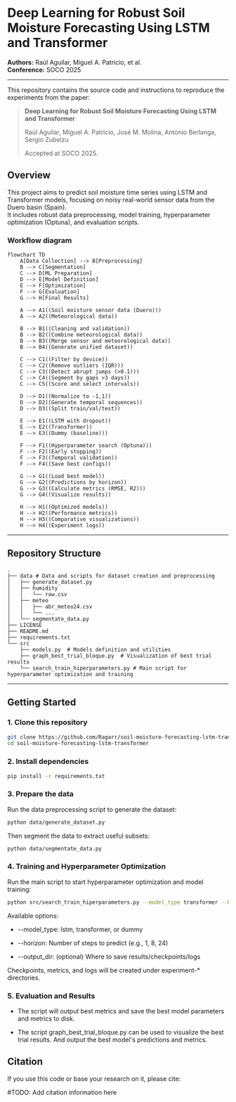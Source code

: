 # Deep Learning for Robust Soil Moisture Forecasting Using LSTM and Transformer

**Authors:** Raúl Aguilar, Miguel A. Patricio, et al.  
**Conference:** SOCO 2025

---

This repository contains the source code and instructions to reproduce the experiments from the paper:

> **Deep Learning for Robust Soil Moisture Forecasting Using LSTM and Transformer**  
>
> Raúl Aguilar, Miguel A. Patricio, José M. Molina, Antonio Berlanga, Sergio Zubelzu  
>
> Accepted at SOCO 2025.

## Overview

This project aims to predict soil moisture time series using LSTM and Transformer models, focusing on noisy real-world sensor data from the Duero basin (Spain).  
It includes robust data preprocessing, model training, hyperparameter optimization (Optuna), and evaluation scripts.

### Workflow diagram

```mermaid
flowchart TD
    A[Data Collection] --> B[Preprocessing]
    B --> C[Segmentation]
    C --> D[ML Preparation]
    D --> E[Model Definition]
    E --> F[Optimization]
    F --> G[Evaluation]
    G --> H[Final Results]

    A --> A1((Soil moisture sensor data (Duero)))
    A --> A2((Meteorological data))

    B --> B1((Cleaning and validation))
    B --> B2((Combine meteorological data))
    B --> B3((Merge sensor and meteorological data))
    B --> B4((Generate unified dataset))

    C --> C1((Filter by device))
    C --> C2((Remove outliers (IQR)))
    C --> C3((Detect abrupt jumps (>0.1)))
    C --> C4((Segment by gaps >3 days))
    C --> C5((Score and select intervals))

    D --> D1((Normalize to -1,1))
    D --> D2((Generate temporal sequences))
    D --> D3((Split train/val/test))

    E --> E1((LSTM with dropout))
    E --> E2((Transformer))
    E --> E3((Dummy (baseline)))

    F --> F1((Hyperparameter search (Optuna)))
    F --> F2((Early stopping))
    F --> F3((Temporal validation))
    F --> F4((Save best configs))

    G --> G1((Load best model))
    G --> G2((Predictions by horizon))
    G --> G3((Calculate metrics (RMSE, R2)))
    G --> G4((Visualize results))

    H --> H1((Optimized models))
    H --> H2((Performance metrics))
    H --> H3((Comparative visualizations))
    H --> H4((Experiment logs))
```
---

## Repository Structure

```
.
├── data # Data and scripts for dataset creation and preprocessing
│   ├── generate_dataset.py
│   ├── humidity
│   │   └── raw.csv
│   ├── meteo
│   │   ├── abr_meteo24.csv
│   │   └── ...
│   └── segmentate_data.py
├── LICENSE
├── README.md
├── requirements.txt
└── src 
    ├── models.py  # Models definition and utilities
    ├── graph_best_trial_bloque.py  # Visualization of best trial results
    └── search_train_hiperparameters.py # Main script for hyperparameter optimization and training
```


---

## Getting Started

### 1. Clone this repository

```bash
git clone https://github.com/Ragarr/soil-moisture-forecasting-lstm-transformer
cd soil-moisture-forecasting-lstm-transformer
```

### 2. Install dependencies

```bash
pip install -r requirements.txt
```

### 3. Prepare the data

Run the data preprocessing script to generate the dataset:
```bash
python data/generate_dataset.py
```
Then segment the data to extract useful subsets:
```bash
python data/segmentate_data.py
```

### 4. Training and Hyperparameter Optimization
Run the main script to start hyperparameter optimization and model training:
```bash
python src/search_train_hiperparameters.py --model_type transformer --horizon 8
```
Available options:

* --model_type: lstm, transformer, or dummy

* --horizon: Number of steps to predict (e.g., 1, 8, 24)

* --output_dir: (optional) Where to save results/checkpoints/logs

Checkpoints, metrics, and logs will be created under experiment-* directories.

### 5. Evaluation and Results
- The script will output best metrics and save the best model parameters and metrics to disk.

- The script graph_best_trial_bloque.py can be used to visualize the best trial results. And output the best model's predictions and metrics.

## Citation
If you use this code or base your research on it, please cite:

#TODO: Add citation information here
